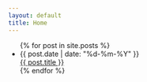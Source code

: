 ```yaml
---
layout: default
title: Home
---
```


<ul class="posts">
  {% for post in site.posts %}
  <li>
    <div>
      <time class="date" datetime="{{ post.date | date_to_xmlschema }}">{{ post.date | date: "%d-%m-%Y" }}</time>
    </div>
    <span>
      <a href="{{ site.baseurl }}{{ post.url }}">
        {{ post.title }}
      </a>
    </span>
  </li>
  {% endfor %}
</ul>
